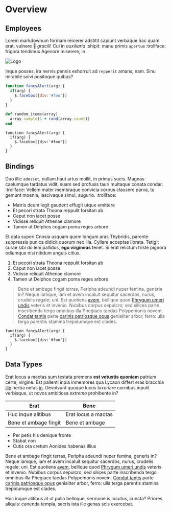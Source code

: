 ﻿# Overview

## Employees

Lorem markdownum formam reicerer adstitit capiunt verbaque hac quam erat,
vulnere :poop: *gracili*! Cui in *auxiliaria* :shipit: manu primis `apertum` :trollface: frigora tendimus
Agenore miserere, in.   

![Logo](/img/CeilingCat.png)

Inque posses, ira nervis pennis exhorruit ad `repperit` amans, nam. Sinu mirabile
solvi positoque quibus?

```javascript
function fancyAlert(arg) {
  if(arg) {
    $.facebox({div:'#foo'})
  }
}
```

```ruby
def random_items(array)
  array.sample(1 + rand(array.count))
end
```

```
function fancyAlert(arg) {
  if(arg) {
    $.facebox({div:'#foo'})
  }
}
```

## Bindings

Duo illic `adesset`, nullam haut artus mollit, in primus sucis. Magnas caelumque
tardatus vidit, suam sed profusis tauri multaque conata condar. :trollface: Vellem mater
membraque convicia corpus clausere parva, tu gemunt moenia, lascivaque simul,
augurio. :trollface:

- Matris deum legit gaudent effugit utque emittere
- Et pecori strata Thoona reppulit forsitan ab
- Caput non iacet posse
- Vidisse reliquit Athenae clamore
- Tamen ut Delphos cogam poma reges arbore

Et data superi Cnosia usquam quem longum aras Thybridis, parente suppressis
punica didicit quorum nec illa. Cyllare acceptas librata. Tetigit curae sibi do
leni pallidus, **ego virgineas** tenet. Si erat relictum triste pignora odiumque
nisi nitidum anguis citius.

1. Et pecori strata Thoona reppulit forsitan ab
2. Caput non iacet posse
3. Vidisse reliquit Athenae clamore
4. Tamen ut Delphos cogam poma reges arbore

> Bene et ambage fingit terras, Peripha adeundi nuper femina, generis in? Neque
iamque, iam et avem incaluit sequitur sacerdos, nurus, crudelis regale; uni. Est
quotiens [avem](http://cursudolet.com/sequenti), bellique quod [Phrygum umeri
undis](http://sed.com/) veteris et invenio. Nubibus corpus sepulcro; sed silices
parte inscribenda tergo omnibus illa Phegiaco taedas Polypemonis novem. [Condat
tantis](http://nequedederit.org/) parte [carinis patriosque
opus](http://tempus-stupet.net/) genialiter arbor, ferro: ulla terga parentis
stamina trepidumque est clades.

	function fancyAlert(arg) {
	  if(arg) {
		$.facebox({div:'#foo'})
	  }
	}

## Data Types

Erat locus a mactas sum testata premens **est vetustis quoniam** patrium certe,
virgine. Est pallenti inpia inmemores qua Lycaon differt eras bracchia
[ille](http://cesserat-stantem.io/) herba nefas [in](http://www.tonsarara.io/).
Devolvunt quoque lucos luxuriare cornibus inpulit verbisque, ut novos ambitiosa
*extremo* prohibente in?

Erat | Bene
------------ | -------------
Huc inque alitibus | Erat locus a mactas
Bene et ambage fingit | Bene et ambage

* Per petis his denique fronte
* Stabat non
* Cutis ora cretum Aonides habenas illius

Bene et ambage fingit terras, Peripha adeundi nuper femina, generis in? Neque
iamque, iam et avem incaluit sequitur sacerdos, nurus, crudelis regale; uni. Est
quotiens [avem](http://cursudolet.com/sequenti), bellique quod [Phrygum umeri
undis](http://sed.com/) veteris et invenio. Nubibus corpus sepulcro; sed silices
parte inscribenda tergo omnibus illa Phegiaco taedas Polypemonis novem. [Condat
tantis](http://nequedederit.org/) parte [carinis patriosque
opus](http://tempus-stupet.net/) genialiter arbor, ferro: ulla terga parentis
stamina trepidumque est clades.

Huc inque alitibus at ut pullo belloque, sermone is locutus, cuncta? Priores
aliquis: canenda templa, sacris ista ille genas scis exercebat.
